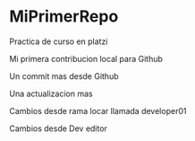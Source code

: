 # MiPrimerRepo

Practica de curso en platzi

Mi primera contribucion local para Github

Un commit mas desde Github

Una actualizacion mas

Cambios desde rama locar llamada developer01

Cambios desde Dev editor